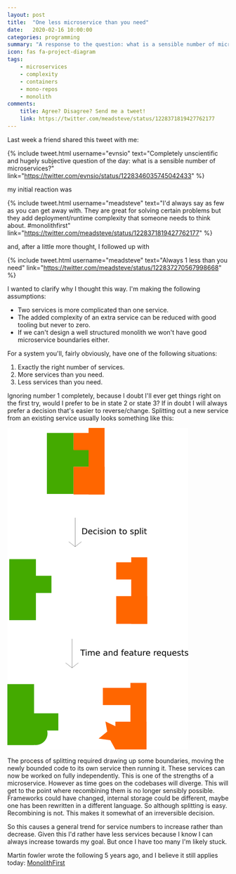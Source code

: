 ```yaml
---
layout: post
title:  "One less microservice than you need"
date:   2020-02-16 10:00:00
categories: programming
summary: "A response to the question: what is a sensible number of microservices"
icon: fas fa-project-diagram
tags:
    - microservices
    - complexity
    - containers
    - mono-repos
    - monolith
comments:
    title: Agree? Disagree? Send me a tweet!
    link: https://twitter.com/meadsteve/status/1228371819427762177
---
```


Last week a friend shared this tweet with me:

{% include tweet.html 
    username="evnsio" 
    text="Completely unscientific and hugely subjective question of the day: what is a sensible number of microservices?" 
    link="https://twitter.com/evnsio/status/1228346035745042433" 
%}

my initial reaction was

{% include tweet.html 
    username="meadsteve" 
    text="I'd always say as few as you can get away with. They are great for solving certain problems but they add deployment/runtime complexity that someone needs to think about. #monolithfirst" 
    link="https://twitter.com/meadsteve/status/1228371819427762177" 
%}

and, after a little more thought, I followed up with

{% include tweet.html 
    username="meadsteve" 
    text="Always 1 less than you need" 
    link="https://twitter.com/meadsteve/status/122837270567998668" 
%}

I wanted to clarify why I thought this way. I'm making the following assumptions:

  * Two services is more complicated than one service.
  * The added complexity of an extra service can be reduced with good tooling but never to zero.
  * If we can't design a well structured monolith we won't have good microservice boundaries either.

For a system you'll, fairly obviously, have one of the following situations:
  
 1. Exactly the right number of services.
 2. More services than you need.
 3. Less services than you need.

Ignoring number 1 completely, because I doubt I'll ever get things right on the first
try, would I prefer to be in state 2 or state 3? If in doubt I will always prefer
a decision that's easier to reverse/change. Splitting out a new service from an existing
service usually looks something like this:

![splitting out a service](/images/2020-02-17-one-less/micro-split.png)

The process of splitting required drawing up some boundaries, moving the newly bounded code
to its own service then running it. These services can now be worked on fully independently.
This is one of the strengths of a microservice. However as time goes on the codebases
will diverge. This will get to the point where recombining them is no longer sensibly possible.
Frameworks could have changed, internal storage could be different, maybe one has been rewritten
in a different language. So although splitting is easy. Recombining is not. This makes it somewhat
of an irreversible decision.

So this causes a general trend for service numbers to increase rather than decrease. Given this I'd rather
have less services because I know I can always increase towards my goal. But once I have too many I'm
likely stuck.

Martin fowler wrote the following 5 years ago, and I believe it still applies today: [MonolithFirst][post-monolith-first]


[post-monolith-first]: https://martinfowler.com/bliki/MonolithFirst.html
